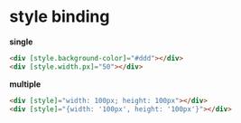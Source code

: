 # style binding

**single**

```html
<div [style.background-color]="#ddd"></div>
<div [style.width.px]="50"></div>
```

**multiple**

```html
<div [style]="width: 100px; height: 100px"></div>
<div [style]="{width: '100px', height: '100px'}"></div>
```
